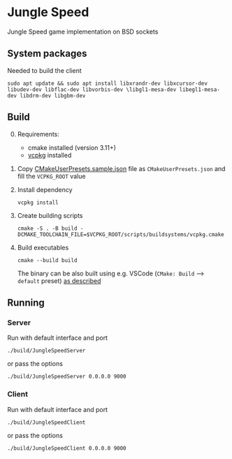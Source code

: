 # Jungle Speed

Jungle Speed game implementation on BSD sockets

## System packages

Needed to build the client

```shell
sudo apt update && sudo apt install libxrandr-dev libxcursor-dev libudev-dev libflac-dev libvorbis-dev \libgl1-mesa-dev libegl1-mesa-dev libdrm-dev libgbm-dev
```

## Build

0. Requirements:

   - cmake installed (version 3.11+)
   - [vcpkg](https://learn.microsoft.com/en-gb/vcpkg/get_started/get-started?pivots=shell-bash) installed

1. Copy [CMakeUserPresets.sample.json](CMakeUserPresets.sample.json) file as `CMakeUserPresets.json` and fill the `VCPKG_ROOT` value
2. Install dependency

    ```shell
    vcpkg install
    ```

3. Create building scripts

    ```shell
    cmake -S . -B build -DCMAKE_TOOLCHAIN_FILE=$VCPKG_ROOT/scripts/buildsystems/vcpkg.cmake
    ```

4. Build executables

    ```shell
    cmake --build build
    ```

    The binary can be also built using e.g. VSCode (`CMake: Build` --> `default` preset) [as described](https://learn.microsoft.com/en-gb/vcpkg/get_started/get-started-vscode?pivots=shell-bash#6---build-and-run-the-project)

## Running

### Server

Run with default interface and port

```shell
./build/JungleSpeedServer
```

or pass the options

```shell
./build/JungleSpeedServer 0.0.0.0 9000
```

### Client

Run with default interface and port

```shell
./build/JungleSpeedClient
```

or pass the options

```shell
./build/JungleSpeedClient 0.0.0.0 9000
```
